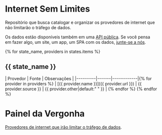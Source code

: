 # Internet Sem Limites

Repositório que busca catalogar e organizar os provedores de internet que não limitarão o tráfego de dados.

Os dados estão disponíveis também em uma [API pública](http://github.com/cuducos/InternetSemLimitesCMS). Se você pensa em fazer algo, um site, um app, um SPA com os dados, [junte-se a nós](https://github.com/jlcarvalho/InternetSemLimites/issues/9).

{% for state_name, providers in states.items %}
## {{ state_name }}

| Provedor | Fonte | Observações |
|----------|-------|-------------|{% for provider in providers %}
| [{{ provider.name }}]({{ provider.url }}) | {{ provider.source }} |  {{ provider.other|default:"&nbsp;" }} |
{% endfor %}
{% endfor %}

# Painel da Vergonha

[Provedores de internet que irão limitar o tráfego de dados](HALL_OF_SHAME.md).
